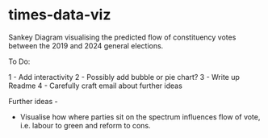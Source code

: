 # times-data-viz

Sankey Diagram visualising the predicted flow of constituency votes between the 2019 and 2024 general elections.

To Do:

1 - Add interactivity
2 - Possibly add bubble or pie chart?
3 - Write up Readme
4 - Carefully craft email about further ideas

Further ideas -

- Visualise how where parties sit on the spectrum influences flow of vote, i.e. labour to green and reform to cons.
